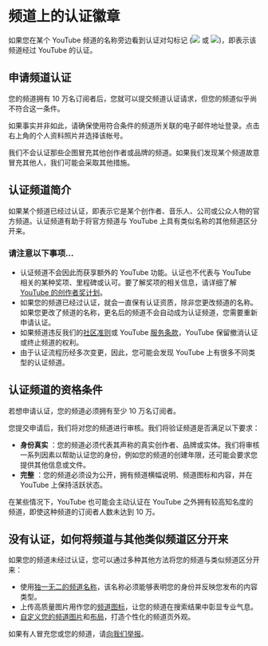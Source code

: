 # 频道上的认证徽章

如果您在某个 YouTube 频道的名称旁边看到认证对勾标记 (![](https://lh3.googleusercontent.com/_bfoEbbEMfGyd_NQWW9QXg-VsKlR2Tb4U5ipGW4kf8v5Naak62kTIlx-4Sf6Xy2XEfQ=w20) 或 ![](https://lh3.googleusercontent.com/RmVetI8XvRRAPd1MrRKPzBukDteYp8C4RSbJOtNchoNxTEJIAwZtUZCg-teFDH8zZKw=h18))，即表示该频道经过 YouTube 的认证。

## 申请频道认证

您的频道拥有 10 万名订阅者后，您就可以提交频道认证请求，但您的频道似乎尚不符合这一条件。

如果事实并非如此，请确保使用符合条件的频道所关联的电子邮件地址登录。点击右上角的个人资料照片并选择该帐号。

我们不会认证那些企图冒充其他创作者或品牌的频道。如果我们发现某个频道故意冒充其他人，我们可能会采取其他措施。

## 认证频道简介

如果某个频道已经过认证，即表示它是某个创作者、音乐人、公司或公众人物的官方频道。认证频道有助于将官方频道与 YouTube 上具有类似名称的其他频道区分开来。

### 请注意以下事项…

* 认证频道不会因此而获享额外的 YouTube 功能。认证也不代表与 YouTube 相关的某种奖项、里程碑或认可。要了解奖项的相关信息，请详细了解 [YouTube 的创作者奖计划](https://support.google.com/youtube/answer/7682560)。
* 如果您的频道已经过认证，就会一直保有认证资质，除非您更改频道的名称。如果您更改了频道的名称，更名后的频道不会自动成为认证频道，您需要重新申请认证。
* 如果频道违反我们的[社区准则](https://www.youtube.com/yt/policyandsafety/communityguidelines.html)或 YouTube [服务条款](https://www.youtube.com/t/terms)，YouTube 保留撤消认证或终止频道的权利。
* 由于认证流程历经多次变更，因此，您可能会发现 YouTube 上有很多不同类型的认证频道。

## 认证频道的资格条件

若想申请认证，您的频道必须拥有至少 10 万名订阅者。

您提交申请后，我们将对您的频道进行审核。我们将验证频道是否满足以下要求：

* **身份真实** ：您的频道必须代表其声称的真实创作者、品牌或实体。我们将审核一系列因素以帮助认证您的身份，例如您的频道的创建年限，还可能会要求您提供其他信息或文件。
* **完整** ：您的频道必须设为公开，拥有频道横幅说明、频道图标和内容，并在 YouTube 上保持活跃状态。

在某些情况下，YouTube 也可能会主动认证在 YouTube 之外拥有较高知名度的频道，即使这种频道的订阅者人数未达到 10 万。

## 没有认证，如何将频道与其他类似频道区分开来

如果您的频道未经过认证，您可以通过多种其他方法将您的频道与类似频道区分开来：

* 使用[独一无二的频道名称](https://support.google.com/youtube/answer/2657964)，该名称必须能够表明您的身份并反映您发布的内容类型。
* 上传高质量图片用作您的[频道图标](https://support.google.com/youtube/answer/2976309)，让您的频道在搜索结果中彰显专业气息。
* [自定义您的频道图片](https://support.google.com/youtube/answer/2972003)和[布局](https://support.google.com/youtube/answer/3219384)，打造个性化的频道页外观。

如果有人冒充您或您的频道，请[向我们举报](https://support.google.com/youtube/answer/2801947)。